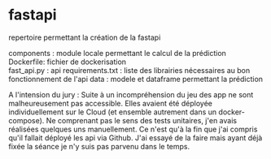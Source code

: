 # fastapi

repertoire permettant la création de la fastapi  

components : module locale permettant le calcul de la prédiction  
Dockerfile: fichier de dockerisation  
fast_api.py : api 
requirements.txt : liste des librairies nécessaires au bon fonctionnement de l'api
data : modele et dataframe permettant la prédiction

A l'intension du jury :
Suite à un incompréhension du jeu des app ne sont malheureusement pas accessible. 
Elles avaient été déployée individuellement sur le Cloud (et ensemble autrement dans un docker-compose). 
Ne comprenant pas le sens des tests unitaires, j'en avais réalisées quelques uns manuellement. Ce n'est qu'à la fin que j'ai compris qu'il fallait déployé les api via Github. J'ai essayé de la faire mais ayant déjà fixée la séance je n'y suis pas parvenu dans le temps. 

